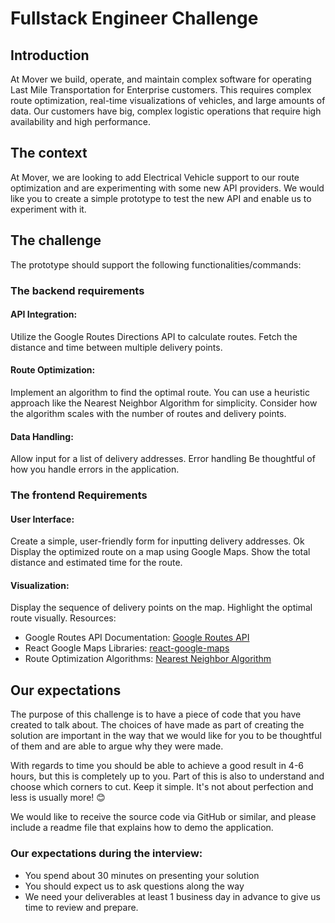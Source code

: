 # Fullstack Engineer Challenge

## Introduction

At Mover we build, operate, and maintain complex software for operating Last Mile Transportation for Enterprise customers. This requires complex route optimization, real-time visualizations of vehicles, and large amounts of data. Our customers have big, complex logistic operations that require high availability and high performance.

## The context

At Mover, we are looking to add Electrical Vehicle support to our route optimization and are experimenting with some new API providers. We would like you to create a simple prototype to test the new API and enable us to experiment with it.

## The challenge

The prototype should support the following functionalities/commands:

### The backend requirements

#### API Integration:

Utilize the Google Routes Directions API to calculate routes.
Fetch the distance and time between multiple delivery points.

#### Route Optimization:

Implement an algorithm to find the optimal route. You can use a heuristic approach like the Nearest Neighbor Algorithm for simplicity.
Consider how the algorithm scales with the number of routes and delivery points.

#### Data Handling:

Allow input for a list of delivery addresses.
Error handling
Be thoughtful of how you handle errors in the application.

### The frontend Requirements

#### User Interface:

Create a simple, user-friendly form for inputting delivery addresses. Ok
Display the optimized route on a map using Google Maps.
Show the total distance and estimated time for the route.

#### Visualization:

Display the sequence of delivery points on the map.
Highlight the optimal route visually.
Resources:

- Google Routes API Documentation: [Google Routes API](https://developers.google.com/maps/documentation/routes)
- React Google Maps Libraries:
  [react-google-maps](https://github.com/tomchentw/react-google-maps)
- Route Optimization Algorithms:
  [Nearest Neighbor Algorithm](https://en.wikipedia.org/wiki/Nearest_neighbor_search)

## Our expectations

The purpose of this challenge is to have a piece of code that you have created to talk about. The choices of have made as part of creating the solution are important in the way that we would like for you to be thoughtful of them and are able to argue why they were made.

With regards to time you should be able to achieve a good result in 4-6 hours, but this is completely up to you. Part of this is also to understand and choose which corners to cut.
Keep it simple. It's not about perfection and less is usually more! 😊

We would like to receive the source code via GitHub or similar, and please include a readme file that explains how to demo the application.

### Our expectations during the interview:

- You spend about 30 minutes on presenting your solution
- You should expect us to ask questions along the way
- We need your deliverables at least 1 business day in advance to give us time to review and prepare.
